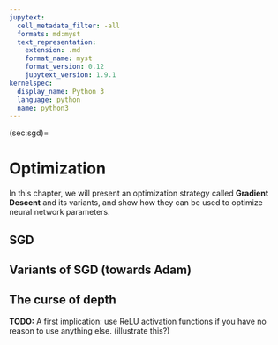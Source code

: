 ```yaml
---
jupytext:
  cell_metadata_filter: -all
  formats: md:myst
  text_representation:
    extension: .md
    format_name: myst
    format_version: 0.12
    jupytext_version: 1.9.1
kernelspec:
  display_name: Python 3
  language: python
  name: python3
---
```


(sec:sgd)=
# Optimization

In this chapter, we will present an optimization strategy called **Gradient
Descent** and its variants, and show how they can be used to optimize neural network parameters.

## SGD

## Variants of SGD (towards Adam)

## The curse of depth

**TODO:** A first implication: use ReLU activation functions if you have no reason to use anything else. (illustrate this?)


